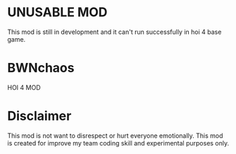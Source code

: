 # UNUSABLE MOD
This mod is still in development and it can't run successfully in hoi 4 base game.

# BWNchaos

HOI 4 MOD


# Disclaimer 
This mod is not want to disrespect or hurt everyone emotionally.
This mod is created for improve my team coding skill and experimental purposes only.
